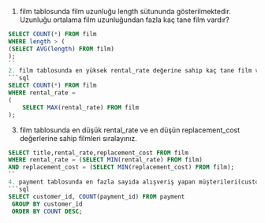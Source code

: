 1. film tablosunda film uzunluğu length sütununda gösterilmektedir. Uzunluğu ortalama film uzunluğundan fazla kaç tane film vardır?
```sql
SELECT COUNT(*) FROM film
WHERE length > (
(SELECT AVG(length) FROM film)
);
``
2. film tablosunda en yüksek rental_rate değerine sahip kaç tane film vardır?
```sql
SELECT COUNT(*) FROM film
WHERE rental_rate =
(
    SELECT MAX(rental_rate) FROM film
);
```
3. film tablosunda en düşük rental_rate ve en düşün replacement_cost değerlerine sahip filmleri sıralayınız.
```sql
SELECT title,rental_rate,replacement_cost FROM film 
WHERE rental_rate = (SELECT MIN(rental_rate) FROM film) 
AND replacement_cost = (SELECT MIN(replacement_cost) FROM film);
``
4. payment tablosunda en fazla sayıda alışveriş yapan müşterileri(customer) sıralayınız.
```sql
SELECT customer_id, COUNT(payment_id) FROM payment 
 GROUP BY customer_id
 ORDER BY COUNT DESC;
```